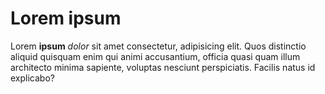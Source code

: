 # Lorem ipsum

Lorem **ipsum** _dolor_ sit amet consectetur, adipisicing elit. Quos distinctio aliquid quisquam enim qui animi accusantium, officia quasi quam illum architecto minima sapiente, voluptas nesciunt perspiciatis. Facilis natus id explicabo?

